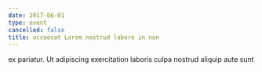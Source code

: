 ```yaml
---
date: 2017-06-01
type: event
cancelled: false
title: occaecat Lorem nostrud labore in non
---
```

ex pariatur. Ut adipiscing exercitation laboris culpa nostrud aliquip aute sunt
